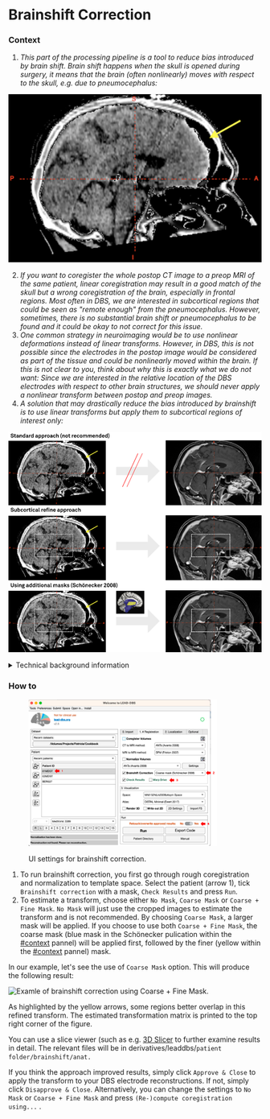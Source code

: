 # Brainshift Correction

### Context

1. _This part of the processing pipeline is a tool to reduce bias introduced by brain shift. Brain shift happens when the skull is opened during surgery, it means that the brain (often nonlinearly) moves with respect to the skull, e.g. due to pneumocephalus:_

![Pneumocephalus shown in a tonemapped CT image. Air has entered the skull after opening boreholes during surgery. The dark area in the frontal portion of the skull (yellow arrow) is air that pushes the soft tissue of the brain in occipital direction.](../../.gitbook/assets/pneumocephalus.png)

2. _If you want to coregister the whole postop CT image to a preop MRI of the same patient, linear coregistration may result in a good match of the skull but a wrong coregistration of the brain, especially in frontal regions. Most often in DBS, we are interested in subcortical regions that could be seen as "remote enough" from the pneumocephalus. However, sometimes, there is no substantial brain shift or pneumocephalus to be found and it could be okay to not correct for this issue._
3. _One common strategy in neuroimaging would be to use nonlinear deformations instead of linear transforms. However, in DBS, this is not possible since the electrodes in the postop image would be considered as part of the tissue and could be nonlinearly moved within the brain. If this is not clear to you, think about why this is exactly what we do not want: Since we are interested in the relative location of the DBS electrodes with respect to other brain structures, we should never apply a nonlinear transform between postop and preop images._
4. _A solution that may drastically reduce the bias introduced by brainshift is to use linear transforms but apply them to subcortical regions of interest only:_

![The solution to reduce bias by brainshift as implemented in Lead-DBS. Top row: Standard approach which may lead to significant error if pneumocephalus is present. To account for this, you can refine the linear transform of the top row by using a bounding box (mid row) or by further applying masks of interest published by Schönecker 2008 (and graciously shared for use in Lead-DBS by Thomas).](../../.gitbook/assets/brainshift-correction.png)

<details>

<summary>Technical background information</summary>

In theory, subcortical refines can be applied together with coarse refines "in one go". We used this strategy in earlier versions of Lead-DBS. However, the process was not robust enough and could not be implemented using all software available in Lead-DBS, in the same way. Furthermore and especially when dealing with postoperative CTs or significant electrode artifacts on MRI, many users sometimes manually apply a whole-brain coregistration in different software (such as [3D Slicer](http://slicer.org\)) if the options in Lead-DBS do not generate satisfactory results). That's why we chose to include this refine step at the very end of our pipeline. First ensure an as good as possible whole-brain coregistration and normalization then apply this subcortical refine step to the data.

We estimate the refine transform on interpolated and resliced data which is usually not the best approach. The process is _much_ more robust and universal this way. This practice allows us to support all the linear transform methods implemented in Lead-DBS (SPM, FSL, ANTs, BRAINSFit or hybrid solutions) in the same way. To account for the disadvantages of using coregistered and resliced data to estimate transforms, we apply the transform to non-discretized points in float format and use high resolution data throughout the whole pipeline.

The subcortical refine step uses ANTs and you don't have the option to choose from a multitude of software. This is due to the fact that any software would probably get these transforms right since images should already be pretty much aligned at this point. We use a layered transform composed of rigid, affine \[and mask1, mask2 if masks are used] stages in this final ANTs registration step.

As a side note:\
_This processing step was completely implemented into Lead-DBS during the_ [_2017 brainhack global event at MIT in Boston_](https://brainhack-boston.github.io)_._\
_Many thanks go out to the organizers of the event – as always @ brainhack, it was phenomenal._

[![](../../.gitbook/assets/brainhack.png)](http://www.brainhack.org)

###

</details>

### How to

<figure><img src="../../.gitbook/assets/UI_brainshiftCorrection.png" alt="" width="375"><figcaption><p>UI settings for brainshift correction.</p></figcaption></figure>

1. To run brainshift correction, you first go through rough coregistration and normalization to template space. Select the patient (arrow 1), tick `Brainshift correction` with a mask, `Check Results` and press `Run`.
2. To estimate a transform, choose either `No Mask`, `Coarse Mask` or `Coarse + Fine Mask`. `No Mask` will just use the cropped images to estimate the transform and is not recommended.  By choosing `Coarse Mask`, a larger mask will be applied. If you choose to use both `Coarse + Fine Mask`, the coarse mask (blue mask in the Schönecker pulication within the [#context](subcortical-refine-post-to-pre-transforms.md#context "mention") pannel) will be applied first, followed by the finer (yellow within the [#context](subcortical-refine-post-to-pre-transforms.md#context "mention") pannel) mask.

In our example, let's see the use of `Coarse Mask` option. This will produce the following result:

![Examle of brainshift correction using Coarse + Fine Mask.](../../.gitbook/assets/results\_brainshift.png)

As highlighted by the yellow arrows, some regions better overlap in this refined transform. The estimated transformation matrix is printed to the top right corner of the figure.

You can use a slice viewer (such as e.g. [3D Slicer](http://slicer.org\)) to further examine results in detail. The relevant files will be in derivatives/leaddbs/`patient folder/brainshift/anat.`

If you think the approach improved results, simply click `Approve & Close` to apply the transform to your DBS electrode reconstructions. If not, simply click `Disapprove & Close`. Alternatively, you can change the settings to `No Mask` or `Coarse + Fine Mask` and press `(Re-)compute coregistration using...` .

###
